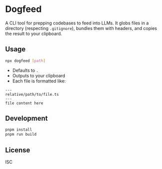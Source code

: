 # Dogfeed

A CLI tool for prepping codebases to feed into LLMs. It globs files in a directory (respecting `.gitignore`), bundles them with headers, and copies the result to your clipboard.

## Usage

```bash
npx dogfeed [path]
```

- Defaults to `.`
- Outputs to your clipboard
- Each file is formatted like:

```
---
relative/path/to/file.ts
---
file content here
```

## Development

```bash
pnpm install
pnpm run build
```

## License

ISC
